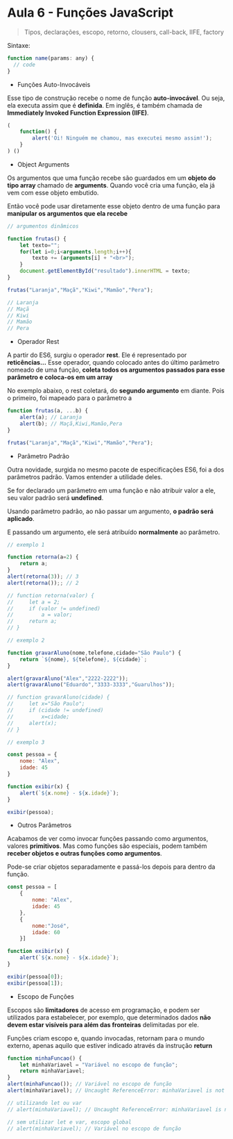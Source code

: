# Aula 6 - Funções JavaScript

> Tipos, declarações, escopo, retorno, clousers, call-back, IIFE, factory

Sintaxe:

```js
function name(params: any) {
  // code
}
```

- Funções Auto-Invocáveis

Esse tipo de construção recebe o nome de função **auto-invocável**.
Ou seja, ela executa assim que é **definida**.
Em inglês, é também chamada de **Immediately Invoked Function Expression (IIFE)**.

```js
(
    function() {
        alert('Oi! Ninguém me chamou, mas executei mesmo assim!');
    }
) ()
```

- Object Arguments

Os argumentos que uma função recebe são guardados em um **objeto do tipo array** chamado de **arguments**.
Quando você cria uma função, ela já vem com esse objeto embutido.

Então você pode usar diretamente esse objeto dentro de uma função para **manipular os argumentos que ela recebe**

```js
// argumentos dinâmicos

function frutas() { 
    let texto="";
    for(let i=0;i<arguments.length;i++){
        texto += (arguments[i] + "<br>");
    }
    document.getElementById("resultado").innerHTML = texto;
}

frutas("Laranja","Maçã","Kiwi","Mamão","Pera");

// Laranja
// Maçã
// Kiwi
// Mamão
// Pera
```

- Operador Rest

A partir do ES6, surgiu o operador **rest**.
Ele é representado por **reticências...**
Esse operador, quando colocado antes do último parâmetro nomeado de uma função, **coleta todos os argumentos passados para esse parâmetro e coloca-os em um array**

No exemplo abaixo, o rest coletará, do **segundo argumento** em diante. Pois o primeiro, foi mapeado para o parâmetro a

```js
function frutas(a, ...b) {
    alert(a); // Laranja
    alert(b); // Maçã,Kiwi,Mamão,Pera
}

frutas("Laranja","Maçã","Kiwi","Mamão","Pera");
```

- Parâmetro Padrão

Outra novidade, surgida no mesmo pacote de especificações ES6, foi a dos parâmetros padrão.
Vamos entender a utilidade deles.

Se for declarado um parâmetro em uma função e não atribuir valor a ele, seu valor padrão será **undefined**.

Usando parâmetro padrão, ao não passar um argumento, **o padrão será aplicado**.

E passando um argumento, ele será atribuído **normalmente** ao parâmetro.

```js
// exemplo 1

function retorna(a=2) {
    return a;
}
alert(retorna(3)); // 3
alert(retorna());; // 2

// function retorna(valor) {
//     let a = 2;
//     if (valor != undefined)
//         a = valor;
//     return a;
// }

// exemplo 2

function gravarAluno(nome,telefone,cidade="São Paulo") {
    return `${nome}, ${telefone}, ${cidade}`;
}

alert(gravarAluno("Alex","2222-2222"));
alert(gravarAluno("Eduardo","3333-3333","Guarulhos"));

// function gravarAluno(cidade) {
//     let x="São Paulo";
//     if (cidade != undefined)
//         x=cidade;
//     alert(x);
// }

// exemplo 3

const pessoa = {
    nome: "Alex",
    idade: 45
}

function exibir(x) {
    alert(`${x.nome} - ${x.idade}`);
}

exibir(pessoa);
```

- Outros Parâmetros

Acabamos de ver como invocar funções passando como argumentos, valores **primitivos**. 
Mas como funções são especiais, podem também **receber objetos e outras funções como argumentos**.

Pode-se criar objetos separadamente e passá-los depois para dentro da função.

```js
const pessoa = [
    {
        nome: "Alex",
        idade: 45
    }, 
    {
        nome:"José",
        idade: 60
    }]

function exibir(x) {
    alert(`${x.nome} - ${x.idade}`);
}

exibir(pessoa[0]);
exibir(pessoa[1]);
```

- Escopo de Funções

Escopos são **limitadores** de acesso em programação, e podem ser utilizados para estabelecer, por exemplo, que determinados dados **não devem estar visíveis para além das fronteiras** delimitadas por ele.

Funções criam escopo e, quando invocadas, retornam para o mundo externo, apenas aquilo que estiver indicado através da instrução **return**

```js
function minhaFuncao() {
    let minhaVariavel = "Variável no escopo de função";
    return minhaVariavel;
}
alert(minhaFuncao()); // Variável no escopo de função
alert(minhaVariavel); // Uncaught ReferenceError: minhaVariavel is not defined

// utilizando let ou var 
// alert(minhaVariavel); // Uncaught ReferenceError: minhaVariavel is not defined

// sem utilizar let e var, escopo global 
// alert(minhaVariavel); // Variável no escopo de função
```
